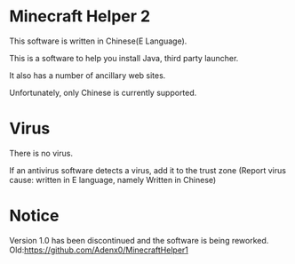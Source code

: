 # Minecraft Helper 2
This software is written in Chinese(E Language).

This is a software to help you install Java, third party launcher.

It also has a number of ancillary web sites.

Unfortunately, only Chinese is currently supported.
# Virus
There is no virus.

If an antivirus software detects a virus, add it to the trust zone
(Report virus cause: written in E language, namely Written in Chinese)
# Notice
Version 1.0 has been discontinued and the software is being reworked.
Old:https://github.com/Adenx0/MinecraftHelper1
